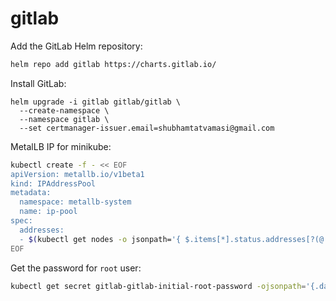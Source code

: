 # gitlab

Add the GitLab Helm repository:
```bash
helm repo add gitlab https://charts.gitlab.io/
```

Install GitLab:
```
helm upgrade -i gitlab gitlab/gitlab \
  --create-namespace \
  --namespace gitlab \
  --set certmanager-issuer.email=shubhamtatvamasi@gmail.com
```


MetalLB IP for minikube:
```bash
kubectl create -f - << EOF
apiVersion: metallb.io/v1beta1
kind: IPAddressPool
metadata:
  namespace: metallb-system
  name: ip-pool
spec:
  addresses:
  - $(kubectl get nodes -o jsonpath='{ $.items[*].status.addresses[?(@.type=="InternalIP")].address }')/32
EOF
```

Get the password for `root` user:
```bash
kubectl get secret gitlab-gitlab-initial-root-password -ojsonpath='{.data.password}' | base64 --decode ; echo
```
